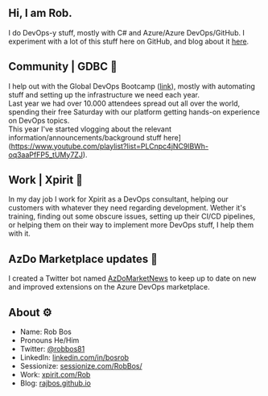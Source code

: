 ## Hi, I am Rob. 
I do DevOps-y stuff, mostly with C# and Azure/Azure DevOps/GitHub.
I experiment with a lot of this stuff here on GitHub, and blog about it [here](https://rajbos.github.io).

## Community | GDBC :otter:
I help out with the Global DevOps Bootcamp ([link](https://globaldevopsbootcamp.com)), mostly with automating stuff and setting up the infrastructure we need each year.  
Last year we had over 10.000 attendees spread out all over the world, spending their free Saturday with our platform getting hands-on experience on DevOps topics.  
This year I've started vlogging about the relevant information/announcements/background stuff here](https://www.youtube.com/playlist?list=PLCnpc4jNC9lBWh-oq3aaPfFP5_tUMy7ZJ).

## Work | Xpirit :hammer:
In my day job I work for Xpirit as a DevOps consultant, helping our customers with whatever they need regarding development. Wether it's training, finding out some obscure issues, setting up their CI/CD pipelines, or helping them on their way to implement more DevOps stuff, I help them with it.

## AzDo Marketplace updates :robot:
I created a Twitter bot named [AzDoMarketNews](https://twitter.com/azdomarketnews) to keep up to date on new and improved extensions on the Azure DevOps marketplace.

## About :gear:
* Name: Rob Bos
* Pronouns He/Him
* Twitter: [@robbos81](https://twitter.com/robbos81)
* LinkedIn: [linkedin.com/in/bosrob](https://linkedin.com/in/bosrob)
* Sessionize: [sessionize.com/RobBos/](https://sessionize.com/RobBos/)
* Work: [xpirit.com/Rob](https://xpirit.com/rob)
* Blog: [rajbos.github.io](http://rajbos.github.io)
